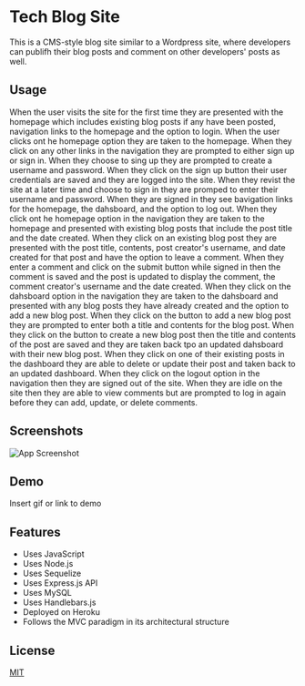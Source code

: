 
# Tech Blog Site

This is a CMS-style blog site similar to a Wordpress site, where developers can publifh their blog posts and comment on other developers' posts as well. 

## Usage

When the user visits the site for the first time they are presented with  the homepage which includes existing blog posts if any have been posted, navigation links to the homepage and the option to login. When the user clicks ont he homepage option they are taken to the homepage. When they click on any other links in the navigation they are prompted to either sign up or sign in. When they choose to sing up they are prompted to create a username and password. When they click on the sign up button their user credentials are saved and they are logged into the site. When they revist the site at a later time and choose to sign in they are promped to enter their username and password. When they are signed in they see bavigation links for the homepage, the dahsboard, and the option to log out. When they click ont he homepage option in the navigation they are taken to the homepage and presented with existing blog posts that include the post title and the date created. When they click on an existing blog post they are presented with the post title, contents, post creator's username, and date created for that post and have the option to leave a comment. When they enter a comment and click on the submit button while signed in then the comment is saved and the post is updated to display the comment, the comment creator's username and the date created. When they click on the dahsboard option in the navigation they are taken to the dahsboard and presented with any blog posts they have already created and the option to add a new blog post. When they click on the button to add a new blog post they are prompted to enter both a title and contents for the blog post. When they click on the button to create a new blog post then the title and contents of the post are saved and they are taken back tpo an updated dahsboard with their new blog post. When they click on one of their existing posts in the dashboard they are able to delete or update their post and taken back to an updated dashboard. When they click on the logout option in the navigation then they are signed out of the site. When they are idle on the site then they are able to view comments but are prompted to log in again before they can add, update, or delete comments. 

## Screenshots

![App Screenshot](https://via.placeholder.com/468x300?text=App+Screenshot+Here)


## Demo

Insert gif or link to demo


## Features

- Uses JavaScript
- Uses Node.js
- Uses Sequelize
- Uses Express.js API 
- Uses MySQL
- Uses Handlebars.js
- Deployed on Heroku
- Follows the MVC paradigm in its architectural structure


## License

[MIT](https://choosealicense.com/licenses/mit/)

